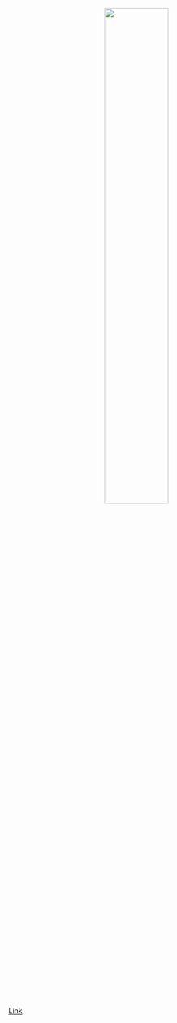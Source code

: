 <div align="center">

[<img src="https://img.youtube.com/vi/tdYjNEdmkVg/maxresdefault.jpg" width="50%">](https://youtu.be/tdYjNEdmkVg)

</div>

[Link](https://www.youtube.com/watch?v=tdYjNEdmkVg)
